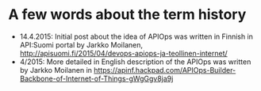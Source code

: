 # A few words about the term history 

* 14.4.2015: Initial post about the idea of APIOps was written in Finnish in API:Suomi portal by Jarkko Moilanen, http://apisuomi.fi/2015/04/devops-apiops-ja-teollinen-internet/ 
* 4/2015: More detailed in English description of the APIOps was written by Jarkko Moilanen in https://apinf.hackpad.com/APIOps-Builder-Backbone-of-Internet-of-Things-gWgGgv8ja9j
